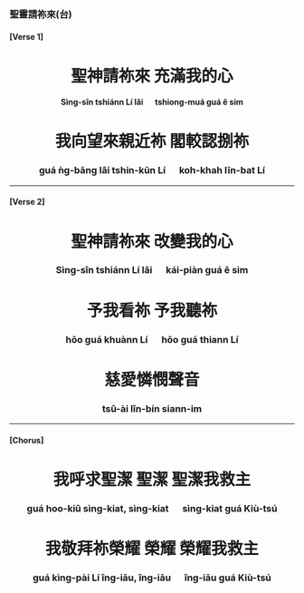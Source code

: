 ### 聖靈請祢來(台)  
#### [Verse 1]

<div style="text-align: center" class="taigi-lyrics">

# 聖神請祢來 充滿我的心
#### Sìng-sîn tshiánn Lí lâi &emsp; tshiong-muá guá ê sim
# 我向望來親近祢 閣較認捌祢
### guá ǹg-bāng lâi tshin-kūn Lí &emsp; koh-khah līn-bat Lí

</div>

---

#### [Verse 2]

<div style="text-align: center" class="taigi-lyrics">

# 聖神請祢來 改變我的心
### Sìng-sîn tshiánn Lí lâi &emsp; kái-piàn guá ê sim
# 予我看祢 予我聽祢
### hōo guá khuànn Lí &emsp; hōo guá thiann Lí
# 慈愛憐憫聲音
### tsû-ài lîn-bín siann-im

</div>

---

#### [Chorus]

<div style="text-align: center" class="taigi-lyrics">

# 我呼求聖潔 聖潔 聖潔我救主
### guá hoo-kiû sìng-kiat, sìng-kiat &emsp; sìng-kiat guá Kiù-tsú
# 我敬拜祢榮耀 榮耀 榮耀我救主
### guá kìng-pài Lí îng-iāu, îng-iāu &emsp; îng-iāu guá Kiù-tsú

</div>
